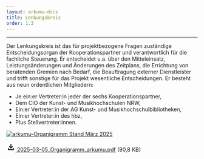 ```yaml
---
layout: arkumu-docs
title: Lenkungskreis
order: 1.3
---
```


---

Der Lenkungskreis ist das für projektbezogene Fragen zuständige Entscheidungsorgan der Kooperationspartner und verantwortlich für die fachliche Steuerung. Er entscheidet u.a. über den Mitteleinsatz, Leistungsänderungen und Änderungen des Zeitplans, die Errichtung von beratenden Gremien nach Bedarf, die Beauftragung externer Dienstleister und trifft sonstige für das Projekt wesentliche Entscheidungen. Er besteht aus neun ordentlichen Mitgliedern:

* Je ein:er Vertreter:in jeder der sechs Kooperationspartner,
* Dem CIO der Kunst- und Musikhochschulen NRW,
* Ein:er Vertreter:in der AG Kunst- und Musikhochschulbibliotheken,
* Ein:er Vertreter:in des hbz,
* Plus Stellvertreter:innen.

[![arkumu-Organigramm Stand März 2025](/assets/images/2025-03-05_Organigramm_arkumu.png 'Das Organigram zeigt den Aufbau von arkumu.nrw')](/assets/images/2025-03-05_Organigramm_arkumu.png)


[<svg class="download-icon" xmlns="https://www.w3.org/2000/svg" height="24" viewBox="0 -960 960 960" width="24"><path d="M480-320 280-520l56-58 104 104v-326h80v326l104-104 56 58-200 200ZM240-160q-33 0-56.5-23.5T160-240v-120h80v120h480v-120h80v120q0 33-23.5 56.5T720-160H240Z"/></svg> 2025-03-05_Organigramm_arkumu.pdf](/assets/documents/2025-03-05_Organigramm_arkumu.pdf) (90,8 KB)